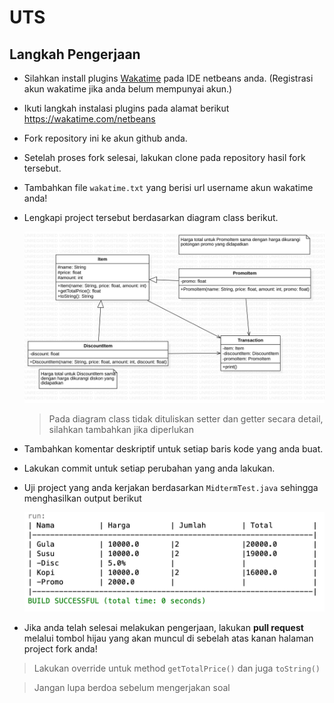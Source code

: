 # UTS

## Langkah Pengerjaan

- Silahkan install plugins [Wakatime](https://wakatime.com) pada IDE netbeans
  anda. (Registrasi akun wakatime jika anda belum mempunyai akun.)
- Ikuti langkah instalasi plugins pada alamat berikut
  https://wakatime.com/netbeans
- Fork repository ini ke akun github anda.
- Setelah proses fork selesai, lakukan clone pada repository hasil fork
  tersebut.
- Tambahkan file `wakatime.txt` yang berisi url username akun wakatime anda!

- Lengkapi project tersebut berdasarkan diagram class berikut.

  ![Diagram Class](./images/diagram-class.png)

  > Pada diagram class tidak dituliskan setter dan getter secara detail, silahkan
  > tambahkan jika diperlukan

- Tambahkan komentar deskriptif untuk setiap baris kode yang anda buat.

- Lakukan commit untuk setiap perubahan yang anda lakukan.

- Uji project yang anda kerjakan berdasarkan `MidtermTest.java` sehingga
  menghasilkan output berikut

  ![Output](./images/output-uts.png)

- Jika anda telah selesai melakukan pengerjaan, lakukan **pull request** melalui
  tombol hijau yang akan muncul di sebelah atas kanan halaman project fork anda!

> Lakukan override untuk method `getTotalPrice()` dan juga `toString()`

> Jangan lupa berdoa sebelum mengerjakan soal
